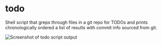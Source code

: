 # todo
Shell script that greps through files in a git repo for TODOs and prints chronologically ordered a list of results with commit info sourced from git.

![Screenshot of todo script output](https://joshuasterner.com/static/todo.png)

